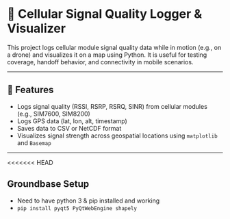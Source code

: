 # 📡 Cellular Signal Quality Logger & Visualizer

This project logs cellular module signal quality data while in motion (e.g., on a drone) and visualizes it on a map using Python. It is useful for testing coverage, handoff behavior, and connectivity in mobile scenarios.

---

## 🧰 Features

- Logs signal quality (RSSI, RSRP, RSRQ, SINR) from cellular modules (e.g., SIM7600, SIM8200)
- Logs GPS data (lat, lon, alt, timestamp)
- Saves data to CSV or NetCDF format
- Visualizes signal strength across geospatial locations using `matplotlib` and `Basemap`

---

<<<<<<< HEAD
## Groundbase Setup

- Need to have python 3 & pip installed and working
- ```pip install pyqt5 PyQtWebEngine shapely```

